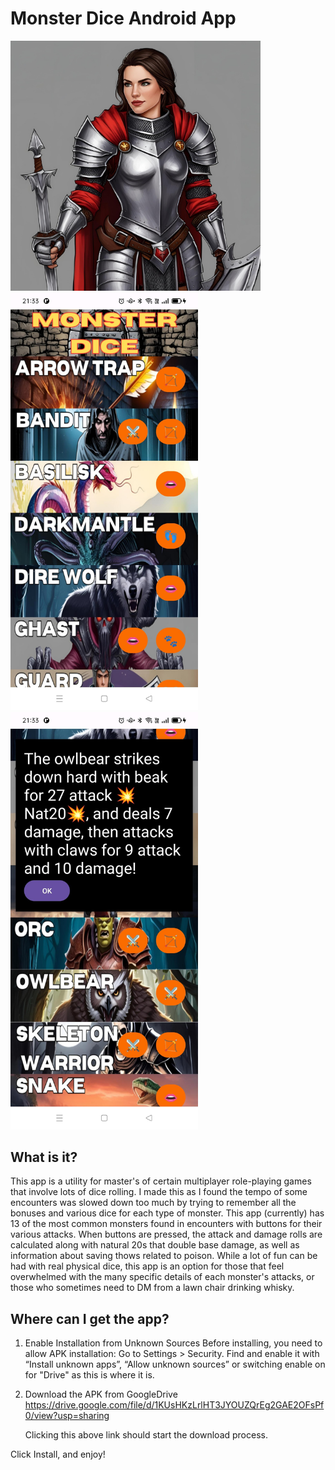 # Monster Dice Android App

<img src="https://github.com/SapporoAlex/Monster-Dice-Android/blob/main/forReadMe/3.png" width="400px" height="auto"> <img src="https://github.com/SapporoAlex/Monster-Dice-Android/blob/main/forReadMe/1.jpg" width="300px" height="auto"> <img src="https://github.com/SapporoAlex/Monster-Dice-Android/blob/main/forReadMe/2.jpg" width="300px" height="auto">

## What is it?

This app is a utility for master's of certain multiplayer role-playing games that involve lots of dice rolling.
I made this as I found the tempo of some encounters was slowed down too much by trying to remember all the bonuses and various dice for each type of monster.
This app (currently) has 13 of the most common monsters found in encounters with buttons for their various attacks.
When buttons are pressed, the attack and damage rolls are calculated along with natural 20s that double base damage, as well as information about saving thows related to poison.
While a lot of fun can be had with real physical dice, this app is an option for those that feel overwhelmed with the many specific details of each monster's attacks, or those who sometimes need to DM from a lawn chair drinking whisky.

## Where can I get the app?

1. Enable Installation from Unknown Sources
Before installing, you need to allow APK installation:
   Go to Settings > Security.
   Find and enable it with “Install unknown apps”, “Allow unknown sources” or switching enable on for "Drive" as this is where it is.

2. Download the APK from GoogleDrive
   https://drive.google.com/file/d/1KUsHKzLrlHT3JYOUZQrEg2GAE2OFsPf0/view?usp=sharing

   Clicking this above link should start the download process.

Click Install, and enjoy! 
